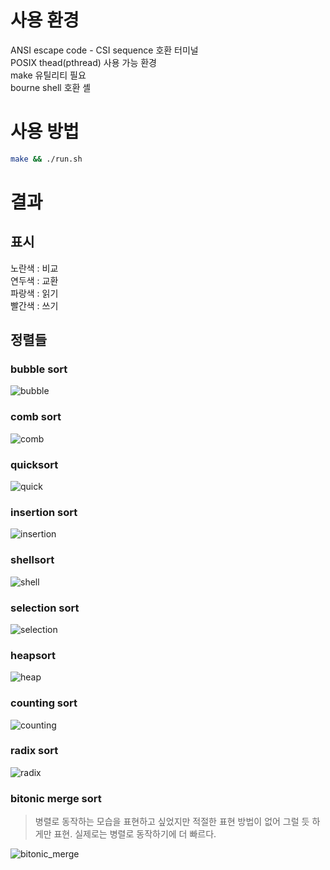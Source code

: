 # 사용 환경

ANSI escape code - CSI sequence 호환 터미널\
POSIX thead(pthread) 사용 가능 환경\
make 유틸리티 필요\
bourne shell 호환 셸

# 사용 방법

```sh
make && ./run.sh
```

# 결과

## 표시

노란색 : 비교\
연두색 : 교환\
파랑색 : 읽기\
빨간색 : 쓰기

## 정렬들

### bubble sort

![bubble](https://github.com/codewear-study/plan-presentation/blob/seki_tmp/cycle-10/reflection/presentation/seki_resource/0_bubble.webp)

### comb sort

![comb](https://github.com/codewear-study/plan-presentation/blob/seki_tmp/cycle-10/reflection/presentation/seki_resource/1_comb.webp)

### quicksort

![quick](https://github.com/codewear-study/plan-presentation/blob/seki_tmp/cycle-10/reflection/presentation/seki_resource/2_quick.webp)

### insertion sort

![insertion](https://github.com/codewear-study/plan-presentation/blob/seki_tmp/cycle-10/reflection/presentation/seki_resource/3_insertion.webp)

### shellsort

![shell](https://github.com/codewear-study/plan-presentation/blob/seki_tmp/cycle-10/reflection/presentation/seki_resource/4_shell.webp)

### selection sort

![selection](https://github.com/codewear-study/plan-presentation/blob/seki_tmp/cycle-10/reflection/presentation/seki_resource/5_selection.webp)

### heapsort

![heap](https://github.com/codewear-study/plan-presentation/blob/seki_tmp/cycle-10/reflection/presentation/seki_resource/6_heap.webp)

### counting sort

![counting](https://github.com/codewear-study/plan-presentation/blob/seki_tmp/cycle-10/reflection/presentation/seki_resource/7_counting.webp)

### radix sort

![radix](https://github.com/codewear-study/plan-presentation/blob/seki_tmp/cycle-10/reflection/presentation/seki_resource/8_radix.webp)

### bitonic merge sort

> 병렬로 동작하는 모습을 표현하고 싶었지만 적절한 표현 방법이 없어 그럴 듯 하게만 표현. 실제로는 병렬로 동작하기에 더 빠르다.

![bitonic_merge](https://github.com/codewear-study/plan-presentation/blob/seki_tmp/cycle-10/reflection/presentation/seki_resource/9_bitonic_merge.webp)
